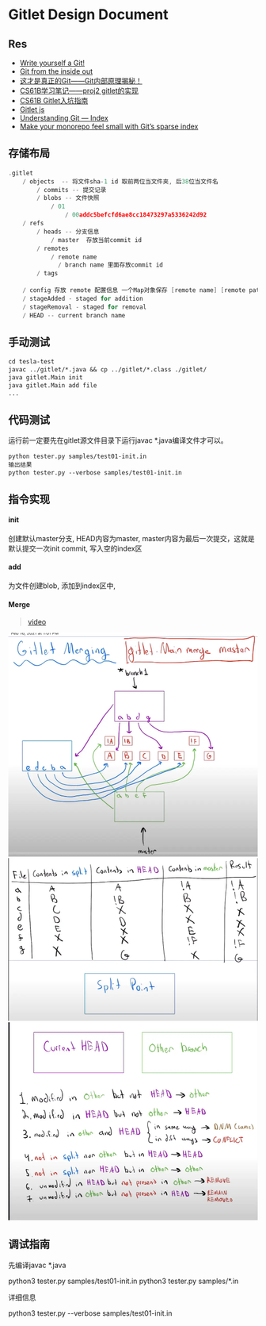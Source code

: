 # Gitlet Design Document

## Res

- [Write yourself a Git!](https://wyag.thb.lt/#org88aa70e)
- [Git from the inside out](https://codewords.recurse.com/issues/two/git-from-the-inside-out)
- [这才是真正的Git——Git内部原理揭秘！](https://zhuanlan.zhihu.com/p/96631135)
- [CS61B学习笔记——proj2 gitlet的实现](https://blog.csdn.net/weixin_43405649/article/details/124270510)
- [CS61B Gitlet入坑指南](https://zhuanlan.zhihu.com/p/533852291)
- [Gitlet js](http://gitlet.maryrosecook.com/docs/gitlet.html)
- [Understanding Git — Index](https://konrad126.medium.com/understanding-git-index-4821a0765cf)
- [Make your monorepo feel small with Git’s sparse index](https://github.blog/2021-11-10-make-your-monorepo-feel-small-with-gits-sparse-index/#:~:text=The%20Git%20index%20is%20a,to%20be%20%E2%80%9Cstaged%20changes%E2%80%9D.)

## 存储布局

```go
.gitlet
    / objects  -- 将文件sha-1 id 取前两位当文件夹, 后38位当文件名
        / commits -- 提交记录
        / blobs -- 文件快照
            / 01
                / 00addc5befcfd6ae8cc18473297a5336242d92
    / refs
        / heads -- 分支信息
            / master  存放当前commit id
        / remotes
            / remote name 
              / branch name 里面存放commit id
        / tags
        
    / config 存放 remote 配置信息 一个Map对象保存 [remote name] [remote path]
    / stageAdded - staged for addition
    / stageRemoval - staged for removal
    / HEAD -- current branch name
```

## 手动测试

```
cd tesla-test
javac ../gitlet/*.java && cp ../gitlet/*.class ./gitlet/ 
java gitlet.Main init
java gitlet.Main add file
...
```

## 代码测试

运行前一定要先在gitlet源文件目录下运行javac *.java编译文件才可以。

```
python tester.py samples/test01-init.in
输出结果
python tester.py --verbose samples/test01-init.in
```

## 指令实现

#### init

创建默认master分支, HEAD内容为master, master内容为最后一次提交，这就是默认提交一次init commit, 写入空的index区

#### add

为文件创建blob, 添加到index区中,

#### Merge

> [video](https://www.youtube.com/watch?v=JR3OYCMv9b4&t=929s&ab_channel=SirOmarNabiKhanBEng)

![image](https://github.com/XmchxUp/cloudimg/raw/master/20230110/image.53m77t4vklc0.webp)
![image](https://github.com/XmchxUp/cloudimg/raw/master/20230110/image.2sl86ebabk80.webp)
![image](https://github.com/XmchxUp/cloudimg/raw/master//20230110/image.zcnw709uaps.webp)

## 调试指南

先编译javac *.java

python3 tester.py samples/test01-init.in
python3 tester.py samples/*.in

详细信息

python3 tester.py --verbose samples/test01-init.in
